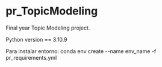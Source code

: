 # pr_TopicModeling
Final year Topic Modeling project. 

Python version == 3.10.9

Para instalar entorno: 
    conda env create --name env_name -f pr_requirements.yml
